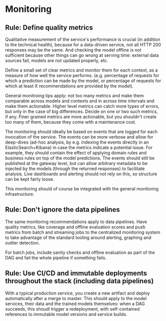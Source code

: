 # Monitoring

## Rule: Define quality metrics

Qualitative measurement of the service's performance is crucial (in addition to the technical health), because for a data-driven service, not all HTTP 200 responses may be the same. And checking the model offline is not sufficient because other things can go wrong at serving time: external data sources fail, models are not updated properly, etc.

Define a small set of clear metrics and monitor them for each context, as a measure of how well the service performs. (e.g. percentage of requests for which a prediction can be made by the model, or percentage of requests for which at least X recommendations are provided by the model).

General monitroing tips apply: not too many metrics and make them comparable across models and contexts and in across time intervals and make them actionable. Higher level metrics can catch more types of errors, but only in the case of big differences. Decide on one or two such metrics, if any. Finer grained metrics are more actionable, but you shouldn't create too many of them, because they come with a maintenance cost.

The monitoring should ideally be based on events that are logged for each invocation of the service. The events can be more verbose and allow for deep-dives (ad-hoc analysis, by e.g. indexing the events directly in an ElasticSearch+Kibana) in case the metrics indicate a potential issue. For example, they should contain the effect of applying domain rules and business rules on top of the model predictions. The events should still be published at the gateway level, but can allow arbitrary metadata to be injected by the models (through the returned responses) to facilitate analysis. Live dashboards and alerting should not rely on this, so structure can be kept fairly loose.

This monitoring should of course be integrated with the general monitoring infrastructure.

## Rule: Don't ignore the data pipelines

The same monitoring recommendations apply to data pipelines. Have quality metrics, like coverage and offline evaluation scores and push metrics from batch and streaming jobs to the centralized monitoring system to take advantage of the standard tooling around alerting, graphing and outlier detection.

For batch jobs, include sanity checks and offline evaluation as part of the DAG and fail the whole pipeline if something fails.

## Rule: Use CI/CD and immutable deployments throughout the stack (including data pipelines)
With a typical production service, you create a new artifact and deploy automatically after a merge to master. This should apply to the model services, their data and the trained models themselves: when a DAG succeeds, this shoudl trigger a redeployment, with self-contained references to immutable model versions and service builds. 
